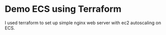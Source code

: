 # Demo ECS using Terraform

I used terraform to set up simple nginx web server with ec2 autoscaling on ECS.
